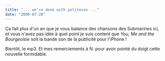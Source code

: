 ```yaml
---
title: "... we're done with politesse ..."
date: "2008-07-28"
---
```


Ça fait plus d'un an que je vous balance des chansons des Submarines ici, et vous n'avez pas idée à quel point je suis content que _You, Me and the Bourgeoisie_ soit la bande son de la publicité pour l'iPhone !

Bientôt, le mp3. Et mes remerciements à N. pour avoir pointé du doigt cette nouvelle formidable.
